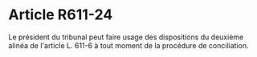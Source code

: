 # Article R611-24

Le président du tribunal peut faire usage des dispositions du deuxième alinéa de l'article L. 611-6 à tout moment de la procédure de conciliation.